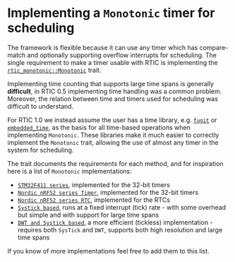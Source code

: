 # Implementing a `Monotonic` timer for scheduling

The framework is flexible because it can use any timer which has compare-match and optionally
supporting overflow interrupts for scheduling.
The single requirement to make a timer usable with RTIC is implementing the
[`rtic_monotonic::Monotonic`] trait.

Implementing time counting that supports large time spans is generally **difficult**, in RTIC 0.5
implementing time handling was a common problem.
Moreover, the relation between time and timers used for scheduling was difficult to understand.

For RTIC 1.0 we instead assume the user has a time library, e.g. [`fugit`] or [`embedded_time`],
as the basis for all time-based operations when implementing `Monotonic`.
These libraries make it much easier to correctly implement the `Monotonic` trait, allowing the use of
almost any timer in the system for scheduling.

The trait documents the requirements for each method,
and for inspiration here is a list of `Monotonic` implementations:

- [`STM32F411 series`], implemented for the 32-bit timers
- [`Nordic nRF52 series Timer`], implemented for the 32-bit timers
- [`Nordic nRF52 series RTC`], implemented for the RTCs
- [`Systick based`], runs at a fixed interrupt (tick) rate - with some overhead but simple and with support for large time spans
- [`DWT and Systick based`], a more efficient (tickless) implementation - requires both `SysTick` and `DWT`, supports both high resolution and large time spans

If you know of more implementations feel free to add them to this list.

[`rtic_monotonic::Monotonic`]: https://docs.rs/rtic-monotonic/
[`fugit`]: https://docs.rs/fugit/
[`embedded_time`]: https://docs.rs/embedded_time/
[`STM32F411 series`]: https://github.com/kalkyl/f411-rtic/blob/a696fce7d6d19fda2356c37642c4d53547982cca/src/mono.rs
[`Nordic nRF52 series Timer`]: https://github.com/kalkyl/nrf-play/blob/47f4410d4e39374c18ff58dc17c25159085fb526/src/mono.rs
[`Nordic nRF52 series RTC`]: https://gist.github.com/korken89/fe94a475726414dd1bce031c76adc3dd
[`Systick based`]: https://github.com/rtic-rs/systick-monotonic
[`DWT and Systick based`]: https://github.com/rtic-rs/dwt-systick-monotonic

